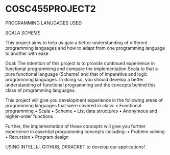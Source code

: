 # COSC455PROJECT2

PROGRAMMING LANUGAGES USED 

*SCALA*
*SCHEME*

This project aims to help us gain a better understanding of different programming languages and how to adapt from one programming language to another with ease
 
Goal: The intention of this project is to provide continued experience in functional
programming and compare the implementation Scala to that a pure functional language (Scheme)
and that of imperative and logic programming languages. In doing so, you should develop a
better understanding of functional programming and the concepts behind this class of
programming languages.

This project will give you development experience in the following areas of programming
languages that were covered in class:
• Functional programming
• Scala
• Scheme
• List data structures
• Anonymous and higher-order functions


Further, the implementation of these concepts will give you further experience in essential
programming concepts including:
• Problem solving
• Recursion
• Program design


USING INTELLIJ, GITHUB, DRRACKET to develop our applications! 
